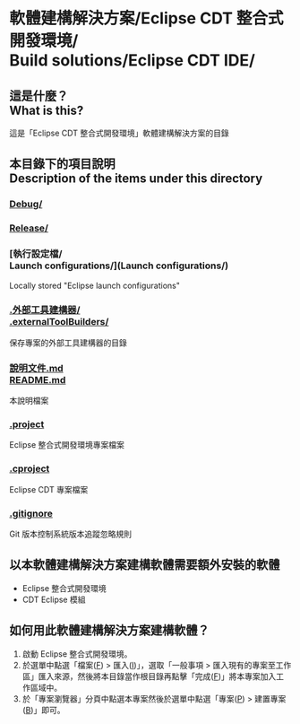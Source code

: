 # 軟體建構解決方案/Eclipse CDT 整合式開發環境/<br>Build solutions/Eclipse CDT IDE/
## 這是什麼？<br />What is this?
這是「Eclipse CDT 整合式開發環境」軟體建構解決方案的目錄

## 本目錄下的項目說明<br />Description of the items under this directory
### [Debug/](Debug/)
### [Release/](Release/)
### [執行設定檔/<br />Launch configurations/](Launch configurations/)
Locally stored "Eclipse launch configurations"
### [.外部工具建構器/<br />.externalToolBuilders/](.externalToolBuilders/)
保存專案的外部工具建構器的目錄
### [說明文件.md<br />README.md](README.md)
本說明檔案
### [.project](.project)
Eclipse 整合式開發環境專案檔案
### [.cproject](.cproject)
Eclipse CDT 專案檔案
### [.gitignore](.gitignore)
Git 版本控制系統版本追蹤忽略規則

## 以本軟體建構解決方案建構軟體需要額外安裝的軟體
* Eclipse 整合式開發環境
* CDT Eclipse 模組

## 如何用此軟體建構解決方案建構軟體？
1. 啟動 Eclipse 整合式開發環境。
2. 於選單中點選「檔案(<span style="text-decoration: underline">F</span>) > 匯入(<span style="text-decoration: underline">I</span>)」，選取「一般事項 > 匯入現有的專案至工作區」匯入來源，然後將本目錄當作根目錄再點擊「完成(<span style="text-decoration: underline">F</span>)」將本專案加入工作區域中。
3. 於「專案瀏覽器」分頁中點選本專案然後於選單中點選「專案(<span style="text-decoration: underline">P</span>) > 建置專案(<span style="text-decoration: underline">B</span>)」即可。
